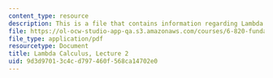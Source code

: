 ```yaml
---
content_type: resource
description: This is a file that contains information regarding Lambda Calculus.
file: https://ol-ocw-studio-app-qa.s3.amazonaws.com/courses/6-820-fundamentals-of-program-analysis-fall-2015/9d3d97013c4cd797460f568ca14702e0_MIT6_820F15_L02.pdf
file_type: application/pdf
resourcetype: Document
title: Lambda Calculus, Lecture 2
uid: 9d3d9701-3c4c-d797-460f-568ca14702e0
---
```

